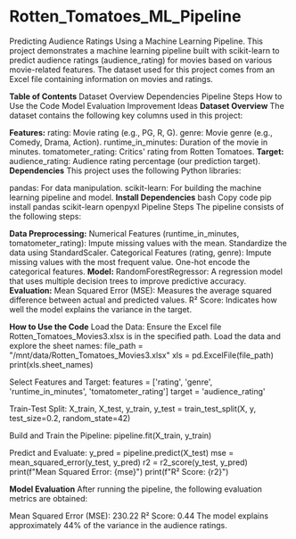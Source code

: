 # Rotten_Tomatoes_ML_Pipeline

Predicting Audience Ratings Using a Machine Learning Pipeline.
This project demonstrates a machine learning pipeline built with scikit-learn to predict audience ratings (audience_rating) for movies based on various movie-related features. The dataset used for this project comes from an Excel file containing information on movies and ratings.

**Table of Contents**
Dataset Overview
Dependencies
Pipeline Steps
How to Use the Code
Model Evaluation
Improvement Ideas
**Dataset Overview**
The dataset contains the following key columns used in this project:

**Features:**
rating: Movie rating (e.g., PG, R, G).
genre: Movie genre (e.g., Comedy, Drama, Action).
runtime_in_minutes: Duration of the movie in minutes.
tomatometer_rating: Critics' rating from Rotten Tomatoes.
**Target:**
audience_rating: Audience rating percentage (our prediction target).
**Dependencies**
This project uses the following Python libraries:

pandas: For data manipulation.
scikit-learn: For building the machine learning pipeline and model.
**Install Dependencies**
bash
Copy code
pip install pandas scikit-learn openpyxl
Pipeline Steps
The pipeline consists of the following steps:

**Data Preprocessing:**
Numerical Features (runtime_in_minutes, tomatometer_rating):
Impute missing values with the mean.
Standardize the data using StandardScaler.
Categorical Features (rating, genre):
Impute missing values with the most frequent value.
One-hot encode the categorical features.
**Model:**
RandomForestRegressor: A regression model that uses multiple decision trees to improve predictive accuracy.
**Evaluation:**
Mean Squared Error (MSE): Measures the average squared difference between actual and predicted values.
R² Score: Indicates how well the model explains the variance in the target.

**How to Use the Code**
Load the Data:
Ensure the Excel file Rotten_Tomatoes_Movies3.xlsx is in the specified path. Load the data and explore the sheet names:
file_path = "/mnt/data/Rotten_Tomatoes_Movies3.xlsx"
xls = pd.ExcelFile(file_path)
print(xls.sheet_names)

Select Features and Target:
features = ['rating', 'genre', 'runtime_in_minutes', 'tomatometer_rating']
target = 'audience_rating'

Train-Test Split:
X_train, X_test, y_train, y_test = train_test_split(X, y, test_size=0.2, random_state=42)


Build and Train the Pipeline:
pipeline.fit(X_train, y_train)


Predict and Evaluate:
y_pred = pipeline.predict(X_test)
mse = mean_squared_error(y_test, y_pred)
r2 = r2_score(y_test, y_pred)
print(f"Mean Squared Error: {mse}")
print(f"R² Score: {r2}")

**Model Evaluation**
After running the pipeline, the following evaluation metrics are obtained:

Mean Squared Error (MSE): 230.22
R² Score: 0.44
The model explains approximately 44% of the variance in the audience ratings.

